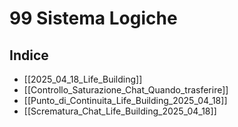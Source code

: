 # 99 Sistema Logiche



## Indice

- [[2025_04_18_Life_Building]]
- [[Controllo_Saturazione_Chat_Quando_trasferire]]
- [[Punto_di_Continuita_Life_Building_2025_04_18]]
- [[Scrematura_Chat_Life_Building_2025_04_18]]
